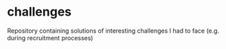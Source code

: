 # challenges
Repository containing solutions of interesting challenges I had to face (e.g. during recruitment processes)
